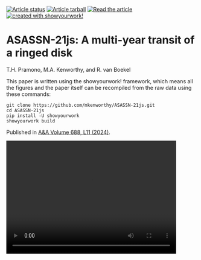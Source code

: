 <a href="https://github.com/mkenworthy/ASASSN-21js/actions/workflows/build.yml"><img src="https://github.com/mkenworthy/ASASSN-21js/actions/workflows/build.yml/badge.svg?branch=main" alt="Article status"/></a>
<a href="https://github.com/mkenworthy/ASASSN-21js/raw/main-pdf/arxiv.tar.gz"><img src="https://img.shields.io/badge/article-tarball-blue.svg?style=flat" alt="Article tarball"/></a>
<a href="https://github.com/mkenworthy/ASASSN-21js/raw/main-pdf/ms.pdf"><img src="https://img.shields.io/badge/article-pdf-blue.svg?style=flat" alt="Read the article"/></a>
<a href="https://github.com/showyourwork/showyourwork"><img src="https://img.shields.io/badge/created%20with-showyourwork!-ff0000" alt="created with showyourwork!"></a>

# ASASSN-21js: A multi-year transit of a ringed disk

T.H. Pramono, M.A. Kenworthy, and R. van Boekel

This paper is written using the showyourwork! framework, which means all
the figures and the paper itself can be recompiled from the raw data
using these commands:

    git clone https://github.com/mkenworthy/ASASSN-21js.git
    cd ASASSN-21js
    pip install -U showyourwork
    showyourwork build

Published in <a href="https://www.aanda.org/articles/aa/full_html/2024/08/aa50288-24/aa50288-24.html">A&A
Volume 688, L11 (2024)</a>.



<video width="450" height="300" src="https://github.com/user-attachments/assets/f8ca12ea-9880-4431-a6a5-75084e322e11"></video>

